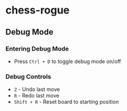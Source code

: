 # chess-rogue

## Debug Mode

### Entering Debug Mode
- Press `Ctrl + D` to toggle debug mode on/off

### Debug Controls
- `Z` - Undo last move
- `R` - Redo last move
- `Shift + R` - Reset board to starting position
